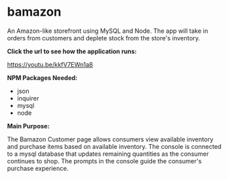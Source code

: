 # bamazon
An Amazon-like storefront using MySQL and Node. The app will take in orders from customers and deplete stock from the store's inventory. 

**Click the url to see how the application runs:**

https://youtu.be/kkfV7EWn1a8

**NPM Packages Needed:**

- json
- inquirer
- mysql
- node

**Main Purpose:**

The Bamazon Customer page allows consumers view available inventory and purchase items based on available inventory. The console is connected to a mysql database that updates remaining quantities as the consumer continues to shop. The prompts in the console guide the consumer's purchase experience. 



